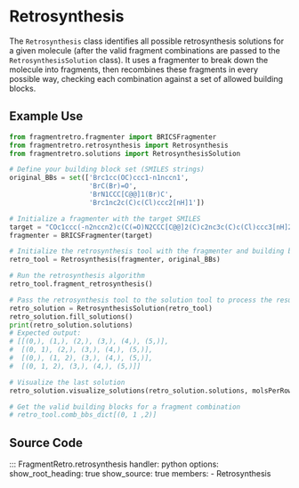 # Retrosynthesis

The `Retrosynthesis` class identifies all possible retrosynthesis solutions for a given molecule (after the valid fragment combinations are passed to the `RetrosynthesisSolution` class). It uses a fragmenter to break down the molecule into fragments, then recombines these fragments in every possible way, checking each combination against a set of allowed building blocks.

## Example Use

```python
from fragmentretro.fragmenter import BRICSFragmenter
from fragmentretro.retrosynthesis import Retrosynthesis
from fragmentretro.solutions import RetrosynthesisSolution

# Define your building block set (SMILES strings)
original_BBs = set(['Brc1cc(OC)ccc1-n1nccn1',
                    'BrC(Br)=O',
                    'BrN1CCC[C@@]1(Br)C',
                    'Brc1nc2c(C)c(Cl)ccc2[nH]1'])

# Initialize a fragmenter with the target SMILES
target = "COc1ccc(-n2nccn2)c(C(=O)N2CCC[C@@]2(C)c2nc3c(C)c(Cl)ccc3[nH]2)c1"
fragmenter = BRICSFragmenter(target)

# Initialize the retrosynthesis tool with the fragmenter and building blocks
retro_tool = Retrosynthesis(fragmenter, original_BBs)

# Run the retrosynthesis algorithm
retro_tool.fragment_retrosynthesis()

# Pass the retrosynthesis tool to the solution tool to process the results
retro_solution = RetrosynthesisSolution(retro_tool)
retro_solution.fill_solutions()
print(retro_solution.solutions)
# Expected output:
# [[(0,), (1,), (2,), (3,), (4,), (5,)],
#  [(0, 1), (2,), (3,), (4,), (5,)],
#  [(0,), (1, 2), (3,), (4,), (5,)],
#  [(0, 1, 2), (3,), (4,), (5,)]]

# Visualize the last solution
retro_solution.visualize_solutions(retro_solution.solutions, molsPerRow=4)[-1]

# Get the valid building blocks for a fragment combination 
# retro_tool.comb_bbs_dict[(0, 1 ,2)]
```

## Source Code

::: FragmentRetro.retrosynthesis
    handler: python
    options:
      show_root_heading: true
      show_source: true
      members:
        - Retrosynthesis
